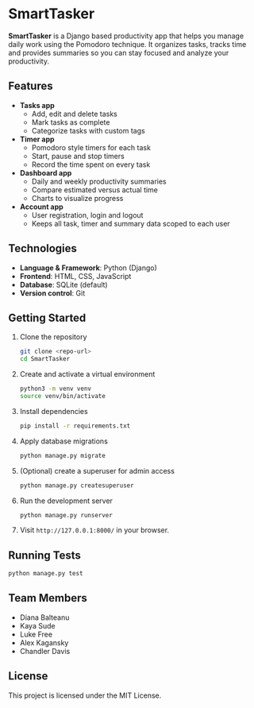 # SmartTasker

**SmartTasker** is a Django based productivity app that helps you manage daily work using the Pomodoro technique. It organizes tasks, tracks time and provides summaries so you can stay focused and analyze your productivity.

## Features
- **Tasks app**
  - Add, edit and delete tasks
  - Mark tasks as complete
  - Categorize tasks with custom tags
- **Timer app**
  - Pomodoro style timers for each task
  - Start, pause and stop timers
  - Record the time spent on every task
- **Dashboard app**
  - Daily and weekly productivity summaries
  - Compare estimated versus actual time
  - Charts to visualize progress
- **Account app**
  - User registration, login and logout
  - Keeps all task, timer and summary data scoped to each user

## Technologies
- **Language & Framework**: Python (Django)
- **Frontend**: HTML, CSS, JavaScript
- **Database**: SQLite (default)
- **Version control**: Git

## Getting Started
1. Clone the repository
   ```bash
   git clone <repo-url>
   cd SmartTasker
   ```
2. Create and activate a virtual environment
   ```bash
   python3 -m venv venv
   source venv/bin/activate
   ```
3. Install dependencies
   ```bash
   pip install -r requirements.txt
   ```
4. Apply database migrations
   ```bash
   python manage.py migrate
   ```
5. (Optional) create a superuser for admin access
   ```bash
   python manage.py createsuperuser
   ```
6. Run the development server
   ```bash
   python manage.py runserver
   ```
7. Visit `http://127.0.0.1:8000/` in your browser.

## Running Tests
```bash
python manage.py test
```

## Team Members
- Diana Balteanu
- Kaya Sude
- Luke Free
- Alex Kagansky
- Chandler Davis

## License

This project is licensed under the MIT License.